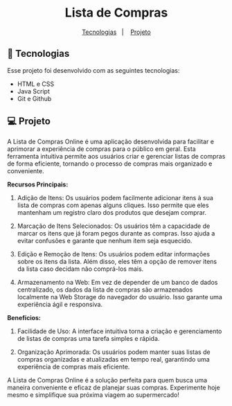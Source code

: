 <h1 align="center">Lista de Compras</h1>

<p align="center">
  <a href="#-tecnologias">Tecnologias</a>&nbsp;&nbsp;&nbsp;|&nbsp;&nbsp;&nbsp;
  <a href="#-projeto">Projeto</a>
</p>

## 🚀 Tecnologias

Esse projeto foi desenvolvido com as seguintes tecnologias:

- HTML e CSS
- Java Script
- Git e Github

## 💻 Projeto

A Lista de Compras Online é uma aplicação desenvolvida para facilitar e aprimorar a experiência de compras para o público em geral. Esta ferramenta intuitiva permite aos usuários criar e gerenciar listas de compras de forma eficiente, tornando o processo de compras mais organizado e conveniente.

<strong>Recursos Principais:</strong>

1. Adição de Itens: Os usuários podem facilmente adicionar itens à sua lista de compras com apenas alguns cliques. Isso permite que eles mantenham um registro claro dos produtos que desejam comprar.

2. Marcação de Itens Selecionados: Os usuários têm a capacidade de marcar os itens que já foram pegos durante as compras. Isso ajuda a evitar confusões e garante que nenhum item seja esquecido.

3. Edição e Remoção de Itens: Os usuários podem editar informações sobre os itens da lista. Além disso, eles têm a opção de remover itens da lista caso decidam não comprá-los mais.

4. Armazenamento na Web: Em vez de depender de um banco de dados centralizado, os dados da lista de compras são armazenados localmente na Web Storage do navegador do usuário. Isso garante uma experiência ágil e responsiva.

<strong>Benefícios:</strong>

1. Facilidade de Uso: A interface intuitiva torna a criação e gerenciamento de listas de compras uma tarefa simples e rápida.

2. Organização Aprimorada: Os usuários podem manter suas listas de compras organizadas e atualizadas em tempo real, garantindo uma experiência de compras mais eficiente.

A Lista de Compras Online é a solução perfeita para quem busca uma maneira conveniente e eficaz de planejar suas compras. Experimente hoje mesmo e simplifique sua próxima viagem ao supermercado!